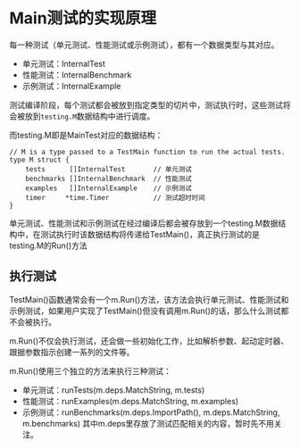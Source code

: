 # Main测试的实现原理

每一种测试（单元测试、性能测试或示例测试），都有一个数据类型与其对应。

- 单元测试：InternalTest
- 性能测试：InternalBenchmark
- 示例测试：InternalExample

测试编译阶段，每个测试都会被放到指定类型的切片中，测试执行时，这些测试将会被放到`testing.M`数据结构中进行调度。

而testing.M即是MainTest对应的数据结构：
```gotemplate
// M is a type passed to a TestMain function to run the actual tests.
type M struct {
    tests      []InternalTest       // 单元测试
    benchmarks []InternalBenchmark  // 性能测试
    examples   []InternalExample    // 示例测试
    timer     *time.Timer           // 测试超时时间
}
```
单元测试、性能测试和示例测试在经过编译后都会被存放到一个testing.M数据结构中，在测试执行时该数据结构将传递给TestMain()，真正执行测试的是testing.M的Run()方法

## 执行测试

TestMain()函数通常会有一个m.Run()方法，该方法会执行单元测试、性能测试和示例测试，如果用户实现了TestMain()但没有调用m.Run()的话，那么什么测试都不会被执行。

m.Run()不仅会执行测试，还会做一些初始化工作，比如解析参数、起动定时器、跟据参数指示创建一系列的文件等。

m.Run()使用三个独立的方法来执行三种测试：

- 单元测试：runTests(m.deps.MatchString, m.tests)
- 性能测试：runExamples(m.deps.MatchString, m.examples)
- 示例测试：runBenchmarks(m.deps.ImportPath(), m.deps.MatchString, m.benchmarks) 其中m.deps里存放了测试匹配相关的内容，暂时先不用关注。
